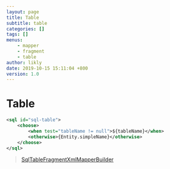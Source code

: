 ```yaml
---
layout: page
title: Table
subtitle: table
categories: []
tags: []
menus:
    - mapper
    - fragment
    - table
author: likly
date: 2019-10-15 15:11:04 +800
version: 1.0
---
```


# Table

```xml
<sql id="sql-table">
    <choose>
        <when test="tableName != null">${tableName}</when>
        <otherwise>{Entity.simpleName}</otherwise>
    </choose>
</sql>
```

> [SqlTableFragmentXmlMapperBuilder](/final-coding/final-coding-mapper/src/main/java/org/finalframework/mybatis/coding/mapper/builder/SqlTableFragmentXmlMapperBuilder.java)
